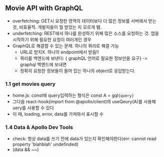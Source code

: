 ## Movie API with GraphQL

- overfetching: GET시 요청한 영역의 데이터보다 더 많은 정보를 서버에서 받는 것, 비효율적. 개발자들이 뭘 받았는 지 모르게 됌.
- underfetching: REST에서 하나를 완성하기 위해 많은 소스를 요청하는 것. 앱을 시작하기 위해 필요한 요청이 여러개인 경우
- GraphQL로 해결할 수 있는 문제. 하나의 쿼리로 해결 가능
  - URL로 받지X. 하나의 endpoint에서 받음!!
  - 쿼리를 백엔드에 보낸다: { graphQL 언어로 필요한 정보만을 요구} -> graphql 백엔드에 보내면
  - 정확히 요청한 정보들이 들어 있는 하나의 object로 응답받는다.

### 1.1 get movies query
  - home.js: const에 query입력하는 형식은 const A = gql`{query}`
  - 그다음 react-hook(import from @apollo/client)의 useQeury(A)를 사용해 uery를 사용할 수 있다
  - 이 때, loading, error, data를 가져와서 표시할 수 

### 1.4 Data & Apollo Dev Tools
  - check: 항상 data를 쓰기 전에 data가 있는지 확인해야한다(err: cannot read property 'blahblah' undefinded)
  - (data && ~~)
